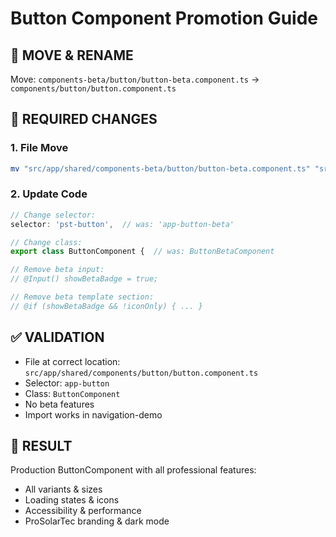 # Button Component Promotion Guide

## 🎯 MOVE & RENAME
Move: `components-beta/button/button-beta.component.ts` → `components/button/button.component.ts`

## 🔧 REQUIRED CHANGES

### 1. File Move
```bash
mv "src/app/shared/components-beta/button/button-beta.component.ts" "src/app/shared/components/button/button.component.ts"
```

### 2. Update Code
```typescript
// Change selector:
selector: 'pst-button',  // was: 'app-button-beta'

// Change class:
export class ButtonComponent {  // was: ButtonBetaComponent

// Remove beta input:
// @Input() showBetaBadge = true;

// Remove beta template section:
// @if (showBetaBadge && !iconOnly) { ... }
```

## ✅ VALIDATION
- File at correct location: `src/app/shared/components/button/button.component.ts`
- Selector: `app-button`  
- Class: `ButtonComponent`
- No beta features
- Import works in navigation-demo

## 🎉 RESULT
Production ButtonComponent with all professional features:
- All variants & sizes
- Loading states & icons  
- Accessibility & performance
- ProSolarTec branding & dark mode
